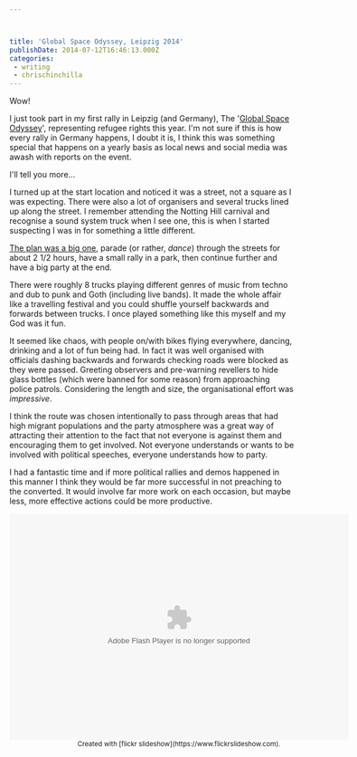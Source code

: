 ```yaml
---



title: 'Global Space Odyssey, Leipzig 2014'
publishDate: 2014-07-12T16:46:13.000Z
categories:
 - writing
 - chrischinchilla
---
```


Wow!

I just took part in my first rally in Leipzig (and Germany), The '<a href="https://www.gso-le.de/" target="_blank">Global Space Odyssey</a>', representing refugee rights this year. I'm not sure if this is how every rally in Germany happens, I doubt it is, I think this was something special that happens on a yearly basis as local news and social media was awash with reports on the event.

I'll tell you more...

I turned up at the start location and noticed it was a street, not a square as I was expecting. There were also a lot of organisers and several trucks lined up along the street. I remember attending the Notting Hill carnival and recognise a sound system truck when I see one, this is when I started suspecting I was in for something a little different.

<a href="https://mapsengine.google.com/map/u/0/edit?mid=zGFGp3OsMpWk.kXhKzDpUgve4" target="_blank">The plan was a big one</a>, parade (or rather, _dance_) through the streets for about 2 1/2 hours, have a small rally in a park, then continue further and have a big party at the end.

There were roughly 8 trucks playing different genres of music from techno and dub to punk and Goth (including live bands). It made the whole affair like a travelling festival and you could shuffle yourself backwards and forwards between trucks. I once played something like this myself and my God was it fun.

It seemed like chaos, with people on/with bikes flying everywhere, dancing, drinking and a lot of fun being had. In fact it was well organised with officials dashing backwards and forwards checking roads were blocked as they were passed. Greeting observers and pre-warning revellers to hide glass bottles (which were banned for some reason) from approaching police patrols. Considering the length and size, the organisational effort was _impressive_.

I think the route was chosen intentionally to pass through areas that had high migrant populations and the party atmosphere was a great way of attracting their attention to the fact that not everyone is against them and encouraging them to get involved. Not everyone understands or wants to be involved with political speeches, everyone understands how to party.

I had a fantastic time and if more political rallies and demos happened in this manner I think they would be far more successful in not preaching to the converted. It would involve far more work on each occasion, but maybe less, more effective actions could be more productive.
<div style="width:600px;height:400px;text-align:center;margin:auto;"><object classid="clsid:d27cdb6e-ae6d-11cf-96b8-444553540000" codebase="https://download.macromedia.com/pub/shockwave/cabs/flash/swflash.cab#version=6,0,40,0" height="400" width="600"><param name="flashvars" value="offsite=true&lang=en-us&page_show_url=%2Fphotos%2Fchrischinchilla%2Fsets%2F72157645646617774%2Fshow&page_show_back_url=%2Fphotos%2Fchrischinchilla%2Fsets%2F72157645646617774%2F&set_id=72157645646617774" /><param name="allowFullScreen" value="true" /><param name="src" value="https://www.flickr.com/apps/slideshow/show.swf?v=71649" /><embed allowfullscreen="true" flashvars="offsite=true&lang=en-us&page_show_url=%2Fphotos%2Fchrischinchilla%2Fsets%2F72157645646617774%2Fshow&page_show_back_url=%2Fphotos%2Fchrischinchilla%2Fsets%2F72157645646617774%2F&set_id=72157645646617774" height="400" src="https://www.flickr.com/apps/slideshow/show.swf?v=71649" type="application/x-shockwave-flash" width="600"></embed></object><br /><small>Created with [flickr slideshow](https://www.flickrslideshow.com).</small></div><div style="width:600px;height:400px;text-align:center;margin:auto;"> </div>
